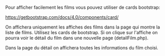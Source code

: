 Pour afficher facilement les films vous pouvez utiliser de cards bootstrap:

https://getbootstrap.com/docs/4.0/components/card/

On affichera uniquement les affiches des films dans la page qui montre la liste de films.
Utilisez les cards de bootstrap. Si on clique sur l'affiche on pourra voir le détail du film dans une nouvelle page (detailFilm.php).

Dans la page du détail on affichera toutes les informations du film choisi.

